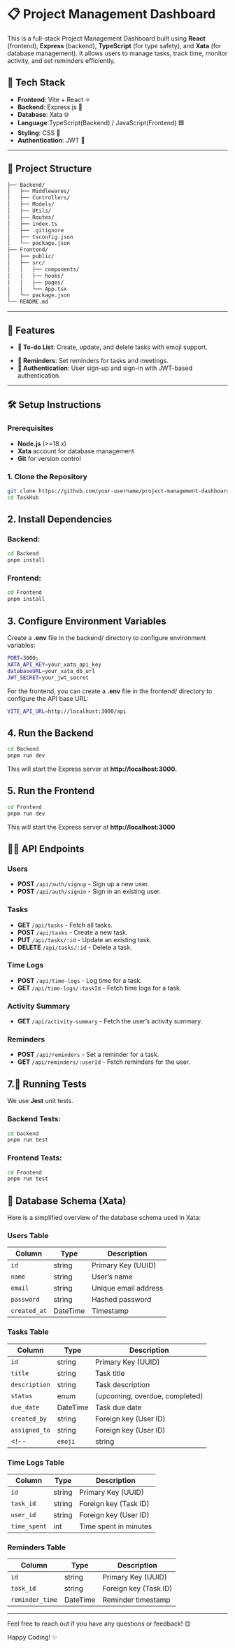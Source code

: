 # 📋 Project Management Dashboard

This is a full-stack Project Management Dashboard built using **React** (frontend), **Express** (backend), **TypeScript** (for type safety), and **Xata** (for database management). It allows users to manage tasks, track time, monitor activity, and set reminders efficiently.

## 🚀 Tech Stack

- **Frontend**: Vite + React ⚛️
- **Backend**: Express.js 🚀
- **Database**: Xata 🌐
- **Language**:TypeScript(Backend) / JavaScript(Frontend) 🟦
- **Styling**: CSS 💅
- **Authentication**: JWT 🔐

---

## 📂 Project Structure

```bash
├── Backend/
│   ├── Middlewares/
│   ├── Controllers/
│   ├── Models/
│   ├── Utils/
│   ├── Routes/
│   ├── index.ts
│   ├── .gitignore
│   ├── tsconfig.json
│   └── package.json
├── Frontend/
│   ├── public/
│   ├── src/
│   │   ├── components/
│   │   ├── hooks/
│   │   ├── pages/
│   │   └── App.tsx
│   └── package.json
└── README.md
```
---

## 🎯 Features

- **📝 To-do List**: Create, update, and delete tasks with emoji support.
<!--
# - **⏲️ Time Tracker**: Track time spent on each task.
# - **📊 Activity Summary**: Monitor completed tasks, working hours, and project status.
# - **📅 Task Assignments**: Assign tasks to users and monitor progress.-->
- **🔔 Reminders**: Set reminders for tasks and meetings.
- **🔐 Authentication**: User sign-up and sign-in with JWT-based authentication.

---

## 🛠️ Setup Instructions

### Prerequisites

- **Node.js** (>=18.x)
- **Xata** account for database management
- **Git** for version control

### 1. Clone the Repository

```bash
git clone https://github.com/your-username/project-management-dashboard.git
cd TaskHub
```

## 2. Install Dependencies

### Backend:
```bash
cd Backend
pnpm install
```

### Frontend:
```bash
cd Frontend
pnpm install
```

## 3. Configure Environment Variables

Create a **.env** file in the backend/ directory to configure environment variables:

```bash
PORT=3000;
XATA_API_KEY=your_xata_api_key
databaseURL=your_xata_db_url
JWT_SECRET=your_jwt_secret
```
For the frontend, you can create a **.env** file in the frontend/ directory to configure the API base URL:

```bash
VITE_API_URL=http://localhost:3000/api
```
## 4. Run the Backend

```bash
cd Backend
pnpm run dev
```
This will start the Express server at **http://localhost:3000.**

## 5. Run the Frontend

```bash
cd Frontend
pnpm run dev
```
This will start the Express server at **http://localhost:3000**

## 🧑‍💻 API Endpoints

### Users
- **POST** `/api/auth/signup` - Sign up a new user.
- **POST** `/api/auth/signin` - Sign in an existing user.

### Tasks
- **GET** `/api/tasks` - Fetch all tasks.
- **POST** `/api/tasks` - Create a new task.
- **PUT** `/api/tasks/:id` - Update an existing task.
- **DELETE** `/api/tasks/:id` - Delete a task.

### Time Logs
- **POST** `/api/time-logs` - Log time for a task.
- **GET** `/api/time-logs/:taskId` - Fetch time logs for a task.

### Activity Summary
- **GET** `/api/activity-summary` - Fetch the user’s activity summary.

### Reminders
- **POST** `/api/reminders` - Set a reminder for a task.
- **GET** `/api/reminders/:userId` - Fetch reminders for the user.



## 7.🧪 Running Tests
We use **Jest** unit tests.

### Backend Tests:
```bash
cd backend
pnpm run test
```

### Frontend Tests:
```bash
cd Frontend
pnpm run test
```

## 📜 Database Schema (Xata)

Here is a simplified overview of the database schema used in Xata:

### **Users Table**
| Column        | Type     | Description                     |
|---------------|----------|---------------------------------|
| `id`          | string   | Primary Key (UUID)              |
| `name`        | string   | User’s name                     |
| `email`       | string   | Unique email address             |
| `password`    | string   | Hashed password                  |
| `created_at`  | DateTime | Timestamp                        |

### **Tasks Table**
| Column         | Type     | Description                     |
|----------------|----------|---------------------------------|
| `id`           | string   | Primary Key (UUID)              |
| `title`        | string   | Task title                      |
| `description`  | string   | Task description                |            |
| `status`       | enum     | (upcoming, overdue, completed)  |
| `due_date`     | DateTime | Task due date                   |
| `created_by`   | string   | Foreign key (User ID)           |
| `assigned_to`  | string   | Foreign key (User ID)           |
<!--| `emoji`        | string   | Emoji representation -->
### **Time Logs Table**
| Column        | Type     | Description                     |
|---------------|----------|---------------------------------|
| `id`          | string   | Primary Key (UUID)              |
| `task_id`     | string   | Foreign key (Task ID)           |
| `user_id`     | string   | Foreign key (User ID)           |
| `time_spent`  | int      | Time spent in minutes           |

### **Reminders Table**
| Column        | Type     | Description                     |
|---------------|----------|---------------------------------|
| `id`          | string   | Primary Key (UUID)              |
| `task_id`     | string   | Foreign key (Task ID)           |
| `reminder_time` | DateTime | Reminder timestamp               |

---
Feel free to reach out if you have any questions or feedback! 😊

Happy Coding! ✨

